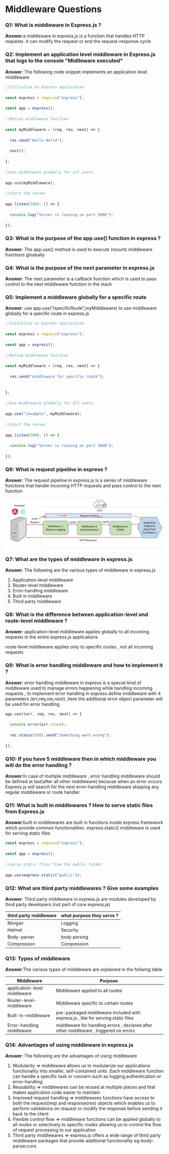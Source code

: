 # Middleware Questions

### Q1: What is middleware in Express.js ? 

**Answer**:a middleware in express.js is a function that handles HTTP requests .It can modify the request or end the request-response cycle

### Q2:  Implement an application level middleware in Express.js that logs to the console "Midlleware executed"

**Answer**: The following code snippet implements an application level middleware 

```javascript
//Initialize an Express application

const express = require("express");

const app = express();

//Define middleware function

const myMiddleware = (req, res, next) => {

  res.send("Hello World");

  next();

};

//Use middleware globally for all users

app.use(myMiddleware);

//Start the server

app.listen(3000, () => {

  console.log("Server is running on port 3000");

});
```

### Q3: What is the purpose of the app.use() function in express ? 

**Answer**: The app.use() method is used to execute (mount) middleware functions gloabally 

### Q4: What is the purpose of the next parameter in express.js 

**Answer**: The next parameter is a callback function which is used to pass control to the next middleware function in the stack 

### Q5: Implement a  middleware globally for a specific route 

**Answer**: use app.use(”/specificRoute”,myMiddleware) to use middleware globally for a specific route in express.js

```javascript
//Initialize an Express application

const express = require("express");

const app = express();

//Define middleware function

const myMiddleware = (req, res, next) => {

  res.send("middleware for specific route");

  
};

//Use middleware globally for all users

app.use("/example", myMiddleware);

//Start the server

app.listen(3000, () => {

  console.log("Server is running on port 3000");

});
```

### Q6: What is request pipeline in express ? 

**Answer**: The request pipeline in express.js is a series of middleware functions that handle incoming HTTP requests and pass control to the next function 

![request-pipeline](../assets/request-pipeline.png)

### Q7: What are the types of middleware in express.js 

**Answer**: The following are the various types of middleware in express.js

1. Application-level middleware
2. Router-level middleware
3. Error-handling middleware
4. Built in middleware
5. Third party middleware

### Q8: What is the difference between application-level and route-level middleware ? 

**Answer**: application-level middleware applies globally to all incoming requests in the entire express.js applications

route-level middleware applies only to specific routes , not all incoming requests

### Q9: What is error handling middleware and how to implement it ? 

**Answer**: error handling middleware in express is a special kind of middleware used to manage errors happening while handling incoming requests , to implement error handling in express define middleware with 4 parameters (err,req,res,next) ,here the additional error object parameter will be used for error handling 

```javascript
app.use((err, req, res, next) => {

  console.error(err.stack);

  res.status(500).send("Something went wrong");

});
```

### Q10: If you have 5 middleware then in which middleware you will do the error handling ? 

**Answer**:In case of multiple middleware , error handling middleware should be defined at last(after all other middleware) because when an error occurs Express.js will search for the next error-handling middleware skipping any regular middleware or route handler 

### Q11: What is built in middlewares  ? How to serve static files from Express.js 

**Answer**:built in middlewares are built in functions inside express framework which provide common functionalities .express.static() middleware is used for serving static files 

```javascript
const express = require("express");

const app = express();

//serve static files from the public folder

app.use(express.static("public"));
```

### Q12: What are third party middlewares ? Give some examples 

**Answer**: Third party middleware in express.js are modules developed by third party developers (not part of core express.js) 

| third party middleware | what purpose they serve ? |
| ---------------------- | ------------------------- |
| Morgan                 | Logging                   |
| Helmet                 | Security                  |
| Body-parser            | body parsing              |
| Compression            | Compression               |

### Q13: Types of middleware 

**Answer**:The various types of middleware are explained in the follwing table 

| Middleware                   | Purpose                                                      |
| ---------------------------- | ------------------------------------------------------------ |
| application-level middleware | Middleware applied to all routes                             |
| Router-level-middleware      | Middleware specific to certain routes                        |
| Built-in-middleware          | pre-packaged middleware included with express.js , like for serving static files |
| Error-handling middleware    | middleware for handling errors , declared after other middleware , triggered on errors |

 

### Q14: Advantages of using middleware in express.js 

**Answer**: The following are the advantages of using middleware 

1. Modularity ⇒ middleware allows us to modularize our applications functionality into smaller, self-contained units .Each middleware function can handle a specific task or concern such as logging,authentication or error-handling
2. Reusability ⇒ middlewares can be reused at multiple places and that makes application code easier to maintain
3. Improved request handling ⇒ middlewares functions have access to both the request(req) and response(res) objects which enables us to perform validations on request or modify the response before sending it back to the client
4. Flexible control flow ⇒ middleware functions can be applied globally to all routes or selectively to specific routes allowing us to control the flow of request processing to our application
5. Third party middlewares ⇒ express.js offers a wide range of third party middleware packages that provide additional functionality eg-body-parser,cors